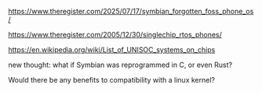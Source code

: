 https://www.theregister.com/2025/07/17/symbian_forgotten_foss_phone_os/ 

https://www.theregister.com/2005/12/30/singlechip_rtos_phones/

https://en.wikipedia.org/wiki/List_of_UNISOC_systems_on_chips

new thought: what if Symbian was reprogrammed in C, or even Rust?

Would there be any benefits to compatibility with a linux kernel?
